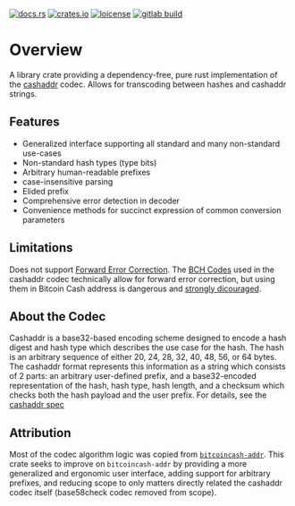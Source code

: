 [![docs.rs](https://img.shields.io/docsrs/cashaddr)](https://docs.rs/cashaddr/latest/cashaddr/)
[![crates.io](https://img.shields.io/crates/v/cashaddr)](https://crates.io/crates/cashaddr)
[![loicense](https://img.shields.io/crates/l/cashaddr)](https://en.wikipedia.org/wiki/MIT_License)
[![gitlab build](https://img.shields.io/gitlab/pipeline-status/pezcore/cashaddr?branch=master)](https://gitlab.com/pezcore/cashaddr/-/pipelines/)


# Overview

A library crate providing a dependency-free, pure rust implementation of the
[cashaddr](https://github.com/bitcoincashorg/bitcoincash.org/blob/master/spec/cashaddr.md)
codec. Allows for transcoding between hashes and cashaddr strings.

## Features

- Generalized interface supporting all standard and many non-standard use-cases
- Non-standard hash types (type bits)
- Arbitrary human-readable prefixes
- case-insensitive parsing
- Elided prefix
- Comprehensive error detection in decoder
- Convenience methods for succinct expression of common conversion parameters

## Limitations

Does not support [Forward Error
Correction](https://en.wikipedia.org/wiki/Error_correction_code#Forward_error_correction).
The [BCH Codes](https://en.wikipedia.org/wiki/BCH_code) used in the cashaddr
codec technically allow for forward error correction, but using them in Bitcoin
Cash address is dangerous and [strongly
dicouraged](https://github.com/bitcoincashorg/bitcoincash.org/blob/master/spec/cashaddr.md#error-correction).

## About the Codec

Cashaddr is a base32-based encoding scheme designed to encode a hash digest
and hash type which describes the use case for the hash. The hash is an
arbitrary sequence of either 20, 24, 28, 32, 40, 48, 56, or 64 bytes. The
cashaddr format represents this information as a string which consists of 2
parts: an arbitrary user-defined prefix, and a base32-encoded representation of
the hash, hash type, hash length, and a checksum which checks both the hash
payload and the user prefix. For details, see the [cashaddr
spec](https://github.com/bitcoincashorg/bitcoincash.org/blob/master/spec/cashaddr.md)

## Attribution
Most of the codec algorithm logic was copied from
[`bitcoincash-addr`](https://docs.rs/bitcoincash-addr/latest/bitcoincash_addr/).
This crate seeks to improve on `bitcoincash-addr` by providing a more
generalized and ergonomic user interface, adding support for arbitrary
prefixes, and reducing scope to only matters directly related the cashaddr
codec itself (base58check codec removed from scope).
